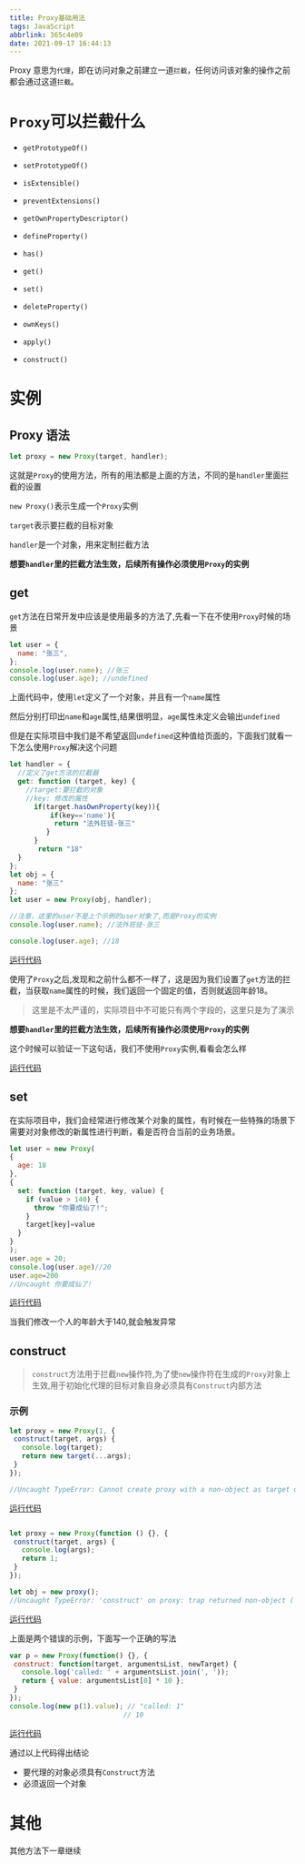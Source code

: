 ```yaml
---
title: Proxy基础用法
tags: JavaScript
abbrlink: 365c4e09
date: 2021-09-17 16:44:13
---
```


Proxy 意思为`代理`，即在访问对象之前建立一道`拦截`，任何访问该对象的操作之前都会通过这道`拦截`。

# `Proxy`可以拦截什么

* `getPrototypeOf()`

* `setPrototypeOf()`

* `isExtensible()`

* `preventExtensions()`

* `getOwnPropertyDescriptor()`

* `defineProperty()`
* `has()`
* `get()`
* `set()`
* `deleteProperty()`
* `ownKeys()`
* `apply()`
* `construct()`

# 实例

## Proxy 语法

```javascript
let proxy = new Proxy(target, handler);
```

这就是`Proxy`的使用方法，所有的用法都是上面的方法，不同的是`handler`里面拦截的设置

`new Proxy()`表示生成一个`Proxy`实例

`target`表示要拦截的目标对象

`handler`是一个对象，用来定制拦截方法

**想要`handler`里的拦截方法生效，后续所有操作必须使用`Proxy`的实例**

## get

`get`方法在日常开发中应该是使用最多的方法了,先看一下在不使用`Proxy`时候的场景

```javascript
let user = {
  name: "张三",
};
console.log(user.name); //张三
console.log(user.age); //undefined
```


上面代码中，使用`let`定义了一个对象，并且有一个`name`属性

然后分别打印出`name`和`age`属性,结果很明显，`age`属性未定义会输出`undefined`

但是在实际项目中我们是不希望返回`undefined`这种值给页面的，下面我们就看一下怎么使用`Proxy`解决这个问题

```javascript
let handler = {
  //定义了get方法的拦截器
  get: function (target, key) {
    //target:要拦截的对象
    //key: 修改的属性
      if(target.hasOwnProperty(key)){
          if(key=='name'){
           return "法外狂徒-张三"
         }
      }
       return "18"
  }
};
let obj = {
  name: "张三"
};
let user = new Proxy(obj, handler);

//注意，这里的user不是上个示例的user对象了,而是Proxy的实例
console.log(user.name); //法外狂徒-张三

console.log(user.age); //18

```

[运行代码](https://codepen.io/xx996/pen/OJgQRKw)

使用了`Proxy`之后,发现和之前什么都不一样了，这是因为我们设置了`get`方法的拦截，当获取`name`属性的时候，我们返回一个固定的值，否则就返回年龄18。

>这里是不太严谨的，实际项目中不可能只有两个字段的，这里只是为了演示

**想要`handler`里的拦截方法生效，后续所有操作必须使用`Proxy`的实例**

这个时候可以验证一下这句话，我们不使用`Proxy`实例,看看会怎么样

[运行代码](https://codepen.io/xx996/pen/wveyoEV?editors=1111)

## set

在实际项目中，我们会经常进行修改某个对象的属性，有时候在一些特殊的场景下需要对对象修改的新属性进行判断，看是否符合当前的业务场景。

  ```javascript
let user = new Proxy(
  {
    age: 18
  },
  {
    set: function (target, key, value) {
      if (value > 140) {
        throw "你要成仙了!";
      }
      target[key]=value
    }
  }
);
user.age = 20;
console.log(user.age)//20
user.age=200
//Uncaught 你要成仙了! 
 ```
 [运行代码](https://codepen.io/xx996/pen/oNwEazw?editors=1011)

 当我们修改一个人的年龄大于140,就会触发异常

 ## construct
 >`construct`方法用于拦截`new`操作符,为了使`new`操作符在生成的`Proxy`对象上生效,用于初始化代理的目标对象自身必须具有`Construct`内部方法

### 示例
 ```javascript
let proxy = new Proxy(1, {
  construct(target, args) {
    console.log(target);
    return new target(...args);
  }
});

//Uncaught TypeError: Cannot create proxy with a non-object as target or handler 
 ```
 [运行代码](https://codepen.io/xx996/pen/WNOKKBV?editors=1112)

 ```javascript

 let proxy = new Proxy(function () {}, {
  construct(target, args) {
    console.log(args);
    return 1;
  }
});

let obj = new proxy();
//Uncaught TypeError: 'construct' on proxy: trap returned non-object ('1') 
 ```
 [运行代码](https://codepen.io/xx996/pen/QWgBVWW?editors=1011)

 上面是两个错误的示例，下面写一个正确的写法
 
 
 ```javascript
var p = new Proxy(function() {}, {
  construct: function(target, argumentsList, newTarget) {
    console.log('called: ' + argumentsList.join(', '));
    return { value: argumentsList[0] * 10 };
  }
});
console.log(new p(1).value); // "called: 1"
                             // 10
 ```

 [运行代码](https://codepen.io/xx996/pen/dyRjqPe?editors=1111)

通过以上代码得出结论

* 要代理的对象必须具有`Construct`方法
* 必须返回一个对象

# 其他

其他方法下一章继续
